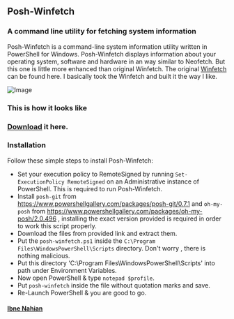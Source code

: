 ## Posh-Winfetch

### A command line utility for fetching system information

Posh-Winfetch is a command-line system information utility written in PowerShell for Windows. Posh-Winfetch displays information about your operating system, software and hardware in an way similar to Neofetch. But this one is little more enhanced than original Winfetch. The original [Winfetch](https://github.com/lptstr/winfetch) can be found here. I basically took the Winfetch and built it the way I like.

![Image](<https://raw.githubusercontent.com/evilprince2009/Posh-Winfetch-remake/main/Screenshot%20(53).png>)

### This is how it looks like

### [Download](https://github.com/evilprince2009/Posh-Winfetch-remake/releases/tag/v1.0.0) it here.

### Installation

Follow these simple steps to install Posh-Winfetch:

- Set your execution policy to RemoteSigned by running `Set-ExecutionPolicy RemoteSigned` on an Administrative instance of PowerShell. This is required to run Posh-Winfetch.
- Install `posh-git` from https://www.powershellgallery.com/packages/posh-git/0.7.1 and `oh-my-posh` from https://www.powershellgallery.com/packages/oh-my-posh/2.0.496 , installing the exact version provided is required in order to work this script properly.
- Download the files from provided link and extract them.
- Put the `posh-winfetch.ps1` inside the `C:\Program Files\WindowsPowerShell\Scripts` directory. Don't worry , there is nothing malicious.
- Put this directory 'C:\Program Files\WindowsPowerShell\Scripts' into path under Environment Variables.
- Now open PowerShell & type `notepad $profile`.
- Put `posh-winfetch` inside the file without quotation marks and save.
- Re-Launch PowerShell & you are good to go.

#### [Ibne Nahian](https://evilprince2009.netlify.app/)
